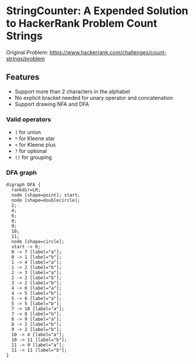 # StringCounter: A Expended Solution to HackerRank Problem Count Strings

Original Problem: <https://www.hackerrank.com/challenges/count-strings/problem>

## Features

- Support more than 2 characters in the alphabet
- No explicit bracket needed for unary operator and concatenation
- Support drawing NFA and DFA

### Valid operators

- `|` for union
- `*` for Kleene star
- `+` for Kleene plus
- `?` for optional
- `()` for grouping

### DFA graph

```graphviz
digraph DFA {
  rankdir=LR;
  node [shape=point]; start;
  node [shape=doublecircle];
  2;
  4;
  6;
  8;
  9;
  10;
  11;
  node [shape=circle];
  start -> 0;
  0 -> 7 [label="a"];
  0 -> 1 [label="b"];
  1 -> 4 [label="a"];
  1 -> 2 [label="b"];
  2 -> 3 [label="a"];
  2 -> 2 [label="b"];
  3 -> 2 [label="b"];
  4 -> 6 [label="a"];
  4 -> 5 [label="b"];
  5 -> 6 [label="a"];
  5 -> 5 [label="b"];
  7 -> 10 [label="a"];
  7 -> 8 [label="b"];
  8 -> 9 [label="a"];
  8 -> 2 [label="b"];
  9 -> 2 [label="b"];
  10 -> 4 [label="a"];
  10 -> 11 [label="b"];
  11 -> 9 [label="a"];
  11 -> 11 [label="b"];
}
```
